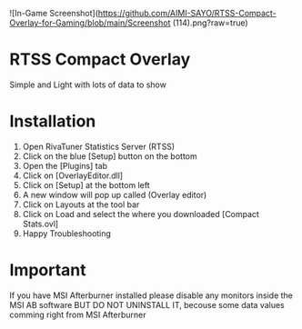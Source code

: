 ![In-Game Screenshot](https://github.com/AIMI-SAYO/RTSS-Compact-Overlay-for-Gaming/blob/main/Screenshot (114).png?raw=true)

# RTSS Compact Overlay

Simple and Light with lots of data to show

# Installation

1. Open RivaTuner Statistics Server (RTSS)
2. Click on the blue [Setup] button on the bottom
3. Open the [Plugins] tab
4. Click on [OverlayEditor.dll]
5. Click on [Setup] at the bottom left
6. A new window will pop up called (Overlay editor)
7. Click on Layouts at the tool bar
8. Click on Load and select the where you downloaded [Compact Stats.ovl]
9. Happy Troubleshooting

# Important
If you have MSI Afterburner installed please disable any monitors inside the MSI AB software
BUT DO NOT UNINSTALL IT, becouse some data values comming right from MSI Afterburner
